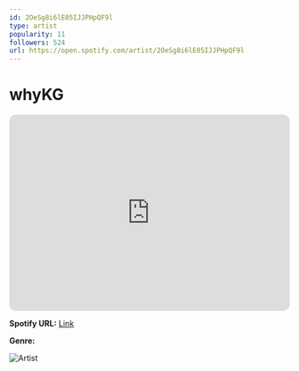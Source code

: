 ```yaml
---
id: 2OeSg8i6lE05IJJPHpQF9l
type: artist
popularity: 11
followers: 524
url: https://open.spotify.com/artist/2OeSg8i6lE05IJJPHpQF9l
---
```

# whyKG

<iframe style="border-radius:12px" src="https://open.spotify.com/embed/artist/2OeSg8i6lE05IJJPHpQF9l" width="100%" height="352" frameBorder="0" allowfullscreen="" allow="autoplay; clipboard-write; encrypted-media; fullscreen; picture-in-picture" loading="lazy"></iframe>

**Spotify URL:** [Link](https://open.spotify.com/artist/2OeSg8i6lE05IJJPHpQF9l)

**Genre:** 

![Artist](https://i.scdn.co/image/ab6761610000e5ebde8f9f79e1867219510e190b)
